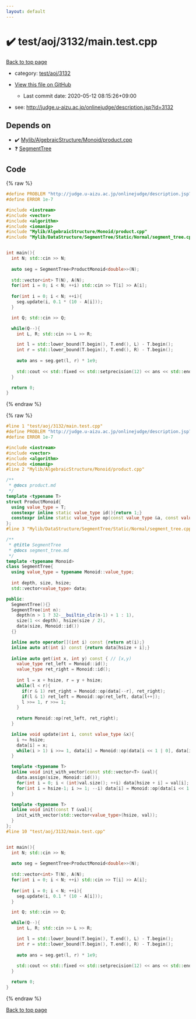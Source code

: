 ```yaml
---
layout: default
---
```


<!-- mathjax config similar to math.stackexchange -->
<script type="text/javascript" async
  src="https://cdnjs.cloudflare.com/ajax/libs/mathjax/2.7.5/MathJax.js?config=TeX-MML-AM_CHTML">
</script>
<script type="text/x-mathjax-config">
  MathJax.Hub.Config({
    TeX: { equationNumbers: { autoNumber: "AMS" }},
    tex2jax: {
      inlineMath: [ ['$','$'] ],
      processEscapes: true
    },
    "HTML-CSS": { matchFontHeight: false },
    displayAlign: "left",
    displayIndent: "2em"
  });
</script>

<script type="text/javascript" src="https://cdnjs.cloudflare.com/ajax/libs/jquery/3.4.1/jquery.min.js"></script>
<script src="https://cdn.jsdelivr.net/npm/jquery-balloon-js@1.1.2/jquery.balloon.min.js" integrity="sha256-ZEYs9VrgAeNuPvs15E39OsyOJaIkXEEt10fzxJ20+2I=" crossorigin="anonymous"></script>
<script type="text/javascript" src="../../../../assets/js/copy-button.js"></script>
<link rel="stylesheet" href="../../../../assets/css/copy-button.css" />


# :heavy_check_mark: test/aoj/3132/main.test.cpp

<a href="../../../../index.html">Back to top page</a>

* category: <a href="../../../../index.html#5df7098d8629f5dad4d475167fe60fb9">test/aoj/3132</a>
* <a href="{{ site.github.repository_url }}/blob/master/test/aoj/3132/main.test.cpp">View this file on GitHub</a>
    - Last commit date: 2020-05-12 08:15:26+09:00


* see: <a href="http://judge.u-aizu.ac.jp/onlinejudge/description.jsp?id=3132">http://judge.u-aizu.ac.jp/onlinejudge/description.jsp?id=3132</a>


## Depends on

* :heavy_check_mark: <a href="../../../../library/Mylib/AlgebraicStructure/Monoid/product.cpp.html">Mylib/AlgebraicStructure/Monoid/product.cpp</a>
* :question: <a href="../../../../library/Mylib/DataStructure/SegmentTree/Static/Normal/segment_tree.cpp.html">SegmentTree</a>


## Code

<a id="unbundled"></a>
{% raw %}
```cpp
#define PROBLEM "http://judge.u-aizu.ac.jp/onlinejudge/description.jsp?id=3132"
#define ERROR 1e-7

#include <iostream>
#include <vector>
#include <algorithm>
#include <iomanip>
#include "Mylib/AlgebraicStructure/Monoid/product.cpp"
#include "Mylib/DataStructure/SegmentTree/Static/Normal/segment_tree.cpp"


int main(){
  int N; std::cin >> N;
  
  auto seg = SegmentTree<ProductMonoid<double>>(N);
  
  std::vector<int> T(N), A(N);
  for(int i = 0; i < N; ++i) std::cin >> T[i] >> A[i];
  
  for(int i = 0; i < N; ++i){
    seg.update(i, 0.1 * (10 - A[i]));
  }

  int Q; std::cin >> Q;

  while(Q--){
    int L, R; std::cin >> L >> R;

    int l = std::lower_bound(T.begin(), T.end(), L) - T.begin();
    int r = std::lower_bound(T.begin(), T.end(), R) - T.begin();
    
    auto ans = seg.get(l, r) * 1e9;
    
    std::cout << std::fixed << std::setprecision(12) << ans << std::endl;
  }

  return 0;
}

```
{% endraw %}

<a id="bundled"></a>
{% raw %}
```cpp
#line 1 "test/aoj/3132/main.test.cpp"
#define PROBLEM "http://judge.u-aizu.ac.jp/onlinejudge/description.jsp?id=3132"
#define ERROR 1e-7

#include <iostream>
#include <vector>
#include <algorithm>
#include <iomanip>
#line 2 "Mylib/AlgebraicStructure/Monoid/product.cpp"

/**
 * @docs product.md
 */
template <typename T>
struct ProductMonoid{
  using value_type = T;
  constexpr inline static value_type id(){return 1;}
  constexpr inline static value_type op(const value_type &a, const value_type &b){return a * b;}
};
#line 3 "Mylib/DataStructure/SegmentTree/Static/Normal/segment_tree.cpp"

/**
 * @title SegmentTree
 * @docs segment_tree.md
 */
template <typename Monoid>
class SegmentTree{
  using value_type = typename Monoid::value_type;
  
  int depth, size, hsize;
  std::vector<value_type> data;

public:
  SegmentTree(){}
  SegmentTree(int n):
    depth(n > 1 ? 32-__builtin_clz(n-1) + 1 : 1),
    size(1 << depth), hsize(size / 2),
    data(size, Monoid::id())
  {}

  inline auto operator[](int i) const {return at(i);}
  inline auto at(int i) const {return data[hsize + i];}
  
  inline auto get(int x, int y) const { // [x,y)
    value_type ret_left = Monoid::id();
    value_type ret_right = Monoid::id();
    
    int l = x + hsize, r = y + hsize;
    while(l < r){
      if(r & 1) ret_right = Monoid::op(data[--r], ret_right);
      if(l & 1) ret_left = Monoid::op(ret_left, data[l++]);
      l >>= 1, r >>= 1;
    }
    
    return Monoid::op(ret_left, ret_right);
  }

  inline void update(int i, const value_type &x){
    i += hsize;
    data[i] = x;
    while(i > 1) i >>= 1, data[i] = Monoid::op(data[i << 1 | 0], data[i << 1 | 1]);
  }

  template <typename T>
  inline void init_with_vector(const std::vector<T> &val){
    data.assign(size, Monoid::id());
    for(int i = 0; i < (int)val.size(); ++i) data[hsize + i] = val[i];
    for(int i = hsize-1; i >= 1; --i) data[i] = Monoid::op(data[i << 1 | 0], data[i << 1 | 1]);
  }

  template <typename T>
  inline void init(const T &val){
    init_with_vector(std::vector<value_type>(hsize, val));
  }  
};
#line 10 "test/aoj/3132/main.test.cpp"


int main(){
  int N; std::cin >> N;
  
  auto seg = SegmentTree<ProductMonoid<double>>(N);
  
  std::vector<int> T(N), A(N);
  for(int i = 0; i < N; ++i) std::cin >> T[i] >> A[i];
  
  for(int i = 0; i < N; ++i){
    seg.update(i, 0.1 * (10 - A[i]));
  }

  int Q; std::cin >> Q;

  while(Q--){
    int L, R; std::cin >> L >> R;

    int l = std::lower_bound(T.begin(), T.end(), L) - T.begin();
    int r = std::lower_bound(T.begin(), T.end(), R) - T.begin();
    
    auto ans = seg.get(l, r) * 1e9;
    
    std::cout << std::fixed << std::setprecision(12) << ans << std::endl;
  }

  return 0;
}

```
{% endraw %}

<a href="../../../../index.html">Back to top page</a>

